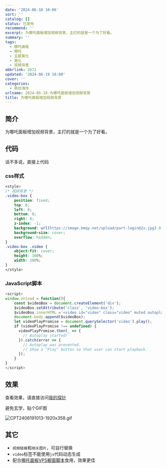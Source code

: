 ```yaml
---
date: '2024-06-18 10:06'
sort: ''
catalog: []
status: 已发布
recommend: ''
excerpt: 为哪吒面板增加视频背景，主打的就是一个为了好看。
summary: ''
tags:
  - 哪吒面板
  - 哪吒
  - 主题美化
  - 美化
  - 视频背景
abbrlink: 2671
updated: '2024-06-19 16:00'
cover: ''
categories:
  - 燕坊清作
urlname: 2024-06-18-为哪吒面板增加视频背景
title: 为哪吒面板增加视频背景
---
```


## 简介


为哪吒面板增加视频背景，主打的就是一个为了好看。


## 代码


话不多说，直接上代码


### css样式


```css
<style>
/* 视频背景 */
.video-box {
    position: fixed;
    top: 0;
    left: 0;
    bottom: 0;
    right: 0;
    z-index: -1;
    background: url(https://image.bmqy.net/upload/part-login@2x.jpg) 0 0 no-repeat;
    background-size: cover;
    overflow: hidden;
}
.video-box .video {
    object-fit: cover;
    height: 100%;
    width: 100%;
}
</style>
```


### JavaScript脚本


```javascript
<script>
window.onload = function(){
	const $videoBox = document.createElement('div');
	$videoBox.setAttribute('class', 'video-box');
	$videoBox.innerHTML ='<video id="video" class="video" muted autoplay loop src="https://image.bmqy.net/upload/top.mp4"></video>';
	document.body.append($videoBox);
	let videoPlayPromise = document.querySelector('video').play();
	if (videoPlayPromise !== undefined) {
	  videoPlayPromise.then(_ => {
	    // Autoplay started!
	  }).catch(error => {
	    // Autoplay was prevented.
	    // Show a "Play" button so that user can start playback.
	  });
	}
}
</script>
```


## 效果


查看效果，请直接访问[我的探针](https://nezha.887776.xyz/)


避免玄学，贴个GIF图


![CPT2406191013-1920x358.gif](https://image.bmqy.net/upload/CPT2406191013-1920x358.gif)


## 其它

- `视频链接`和`相关图片`，可自行替换
- `video`标签不能使用`js`代码动态生成
- 配合[哪吒面板VPS橱窗脚本](https://www.bmqy.net/2665.html)食用，效果更佳
